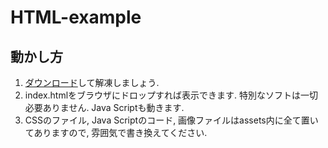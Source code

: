 # HTML-example

## 動かし方

1. [ダウンロード](https://github.com/ohno/HTML-example/archive/refs/heads/main.zip)して解凍しましょう. 
2. index.htmlをブラウザにドロップすれば表示できます. 特別なソフトは一切必要ありません. Java Scriptも動きます.
3. CSSのファイル, Java Scriptのコード, 画像ファイルはassets内に全て置いてありますので, 雰囲気で書き換えてください.
